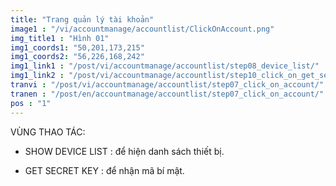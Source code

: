 ```yaml
---
title: "Trang quản lý tài khoản"
image1 : "/vi/accountmanage/accountlist/ClickOnAccount.png"
img_title1 : "Hình 01"
img1_coords1: "50,201,173,215"
img1_coords2: "56,226,168,242"
img1_link1 : "/post/vi/accountmanage/accountlist/step08_device_list/"
img1_link2 : "/post/vi/accountmanage/accountlist/step10_click_on_get_secrect_key/"
tranvi : "/post/vi/accountmanage/accountlist/step07_click_on_account/"
tranen : "/post/en/accountmanage/accountlist/step07_click_on_account/"
pos : "1"
---
```

VÙNG THAO TÁC:

- SHOW DEVICE LIST : để hiện danh sách thiết bị.

- GET SECRET KEY : để nhận mã bí mật.		
